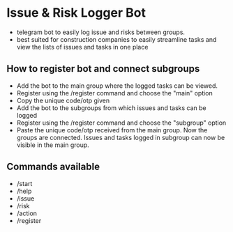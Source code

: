 # Issue & Risk Logger Bot

- telegram bot to easily log issue and risks between groups.
- best suited for construction companies to easily streamline tasks and view the lists of issues and tasks in one place

## How to register bot and connect subgroups

- Add the bot to the main group where the logged tasks can be viewed.
- Register using the /register command and choose the "main" option
- Copy the unique code/otp given
- Add the bot to the subgroups from which issues and tasks can be logged
- Register using the /register command and choose the "subgroup" option
- Paste the unique code/otp received from the main group.
  Now the groups are connected. Issues and tasks logged in subgroup can now be visible in the main group.

## Commands available

- /start
- /help
- /issue
- /risk
- /action
- /register
